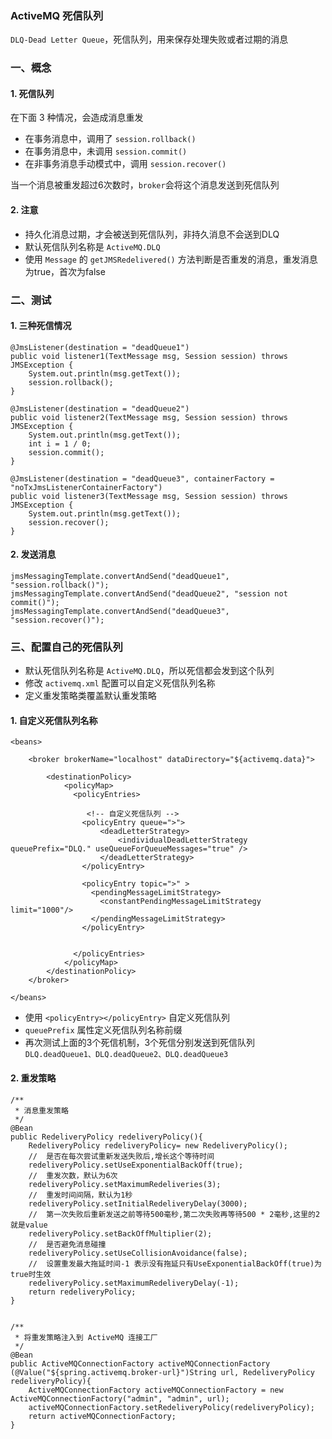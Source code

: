 ###  ActiveMQ 死信队列
`DLQ-Dead Letter Queue`，死信队列，用来保存处理失败或者过期的消息

###  一、概念
####  1. 死信队列
在下面 3 种情况，会造成消息重发
* 在事务消息中，调用了 `session.rollback() `
* 在事务消息中，未调用 `session.commit() `
* 在非事务消息手动模式中，调用 `session.recover()`

当一个消息被重发超过6次数时，`broker`会将这个消息发送到死信队列

####  2. 注意
* 持久化消息过期，才会被送到死信队列，非持久消息不会送到DLQ
* 默认死信队列名称是 `ActiveMQ.DLQ`
* 使用 `Message` 的 `getJMSRedelivered()` 方法判断是否重发的消息，重发消息为true，首次为false

###  二、测试
#### 1. 三种死信情况
```
@JmsListener(destination = "deadQueue1")
public void listener1(TextMessage msg, Session session) throws JMSException {
    System.out.println(msg.getText());
    session.rollback();
}

@JmsListener(destination = "deadQueue2")
public void listener2(TextMessage msg, Session session) throws JMSException {
    System.out.println(msg.getText());
    int i = 1 / 0;
    session.commit();
}

@JmsListener(destination = "deadQueue3", containerFactory = "noTxJmsListenerContainerFactory")
public void listener3(TextMessage msg, Session session) throws JMSException {
    System.out.println(msg.getText());
    session.recover();
}
```

#### 2. 发送消息
```
jmsMessagingTemplate.convertAndSend("deadQueue1", "session.rollback()");
jmsMessagingTemplate.convertAndSend("deadQueue2", "session not commit()");
jmsMessagingTemplate.convertAndSend("deadQueue3", "session.recover()");
```


###  三、配置自己的死信队列
* 默认死信队列名称是 `ActiveMQ.DLQ`，所以死信都会发到这个队列
* 修改 `activemq.xml` 配置可以自定义死信队列名称
* 定义重发策略类覆盖默认重发策略

#### 1. 自定义死信队列名称
```
<beans>
	
    <broker brokerName="localhost" dataDirectory="${activemq.data}">

        <destinationPolicy>
            <policyMap>
              <policyEntries>
              
                 <!-- 自定义死信队列 -->
                <policyEntry queue=">">
                    <deadLetterStrategy>
                    	<individualDeadLetterStrategy queuePrefix="DLQ." useQueueForQueueMessages="true" />
                    </deadLetterStrategy>
                </policyEntry>
			  
                <policyEntry topic=">" >
                  <pendingMessageLimitStrategy>
                    <constantPendingMessageLimitStrategy limit="1000"/>
                  </pendingMessageLimitStrategy>
                </policyEntry>
				
				
              </policyEntries>
            </policyMap>
        </destinationPolicy>
    </broker>
	
</beans>
```

* 使用 `<policyEntry></policyEntry>` 自定义死信队列
* `queuePrefix` 属性定义死信队列名称前缀
* 再次测试上面的3个死信机制，3个死信分别发送到死信队列 `DLQ.deadQueue1、DLQ.deadQueue2、DLQ.deadQueue3`


#### 2. 重发策略
```
/**
 * 消息重发策略
 */
@Bean
public RedeliveryPolicy redeliveryPolicy(){
    RedeliveryPolicy redeliveryPolicy= new RedeliveryPolicy();
    //  是否在每次尝试重新发送失败后,增长这个等待时间
    redeliveryPolicy.setUseExponentialBackOff(true);
    //  重发次数，默认为6次
    redeliveryPolicy.setMaximumRedeliveries(3);
    //  重发时间间隔，默认为1秒
    redeliveryPolicy.setInitialRedeliveryDelay(3000);
    //  第一次失败后重新发送之前等待500毫秒,第二次失败再等待500 * 2毫秒,这里的2就是value
    redeliveryPolicy.setBackOffMultiplier(2);
    //  是否避免消息碰撞
    redeliveryPolicy.setUseCollisionAvoidance(false);
    //  设置重发最大拖延时间-1 表示没有拖延只有UseExponentialBackOff(true)为true时生效
    redeliveryPolicy.setMaximumRedeliveryDelay(-1);
    return redeliveryPolicy;
}


/**
 * 将重发策略注入到 ActiveMQ 连接工厂
 */
@Bean
public ActiveMQConnectionFactory activeMQConnectionFactory (@Value("${spring.activemq.broker-url}")String url, RedeliveryPolicy redeliveryPolicy){
    ActiveMQConnectionFactory activeMQConnectionFactory = new ActiveMQConnectionFactory("admin", "admin", url);
    activeMQConnectionFactory.setRedeliveryPolicy(redeliveryPolicy);
    return activeMQConnectionFactory;
}
```